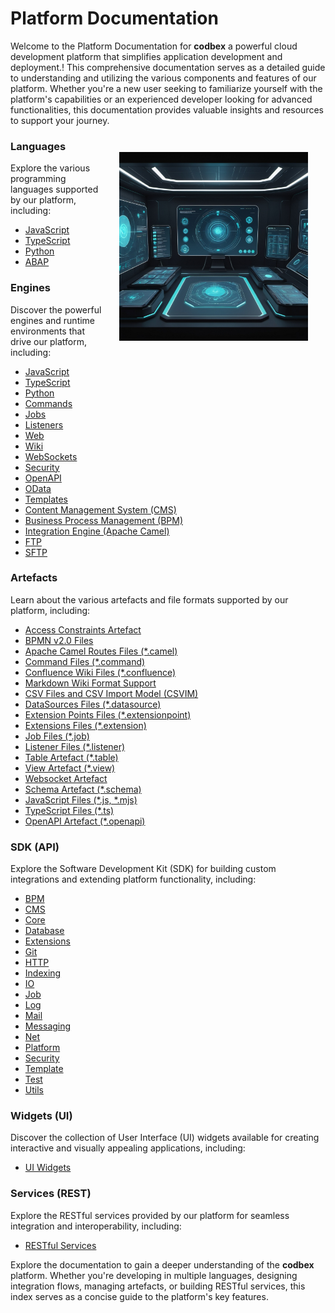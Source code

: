 # Platform Documentation

Welcome to the Platform Documentation for __codbex__ a powerful cloud development platform that simplifies application development and deployment.! This comprehensive documentation serves as a detailed guide to understanding and utilizing the various components and features of our platform. Whether you're a new user seeking to familiarize yourself with the platform's capabilities or an experienced developer looking for advanced functionalities, this documentation provides valuable insights and resources to support your journey.

<div style="text-align: center;">
   <img src="../images/openart-platform.jpg" style="width: 60%; !important; float: right !important; padding: 2em"/>
</div>

### Languages

Explore the various programming languages supported by our platform, including:

* [JavaScript](languages/index.md#javascript-es6-syntax)
* [TypeScript](languages/index.md#typescript)
* [Python](languages/index.md#python)
* [ABAP](languages/index.md#abap)

### Engines

Discover the powerful engines and runtime environments that drive our platform, including:

* [JavaScript](engines/javascript.md)
* [TypeScript](engines/typescript.md)
* [Python](engines/python.md)
* [Commands](engines/command.md)
* [Jobs](engines/jobs.md)
* [Listeners](engines/listeners.md)
* [Web](engines/web.md)
* [Wiki](engines/wiki.md)
* [WebSockets](engines/websockets.md)
* [Security](engines/security.md)
* [OpenAPI](engines/openapi.md)
* [OData](engines/odata.md)
* [Templates](engines/templates.md)
* [Content Management System (CMS)](engines/cms.md)
* [Business Process Management (BPM)](engines/bpm.md)
* [Integration Engine (Apache Camel)](engines/integrations.md)
* [FTP](engines/ftp.md)
* [SFTP](engines/sftp.md)

### Artefacts

Learn about the various artefacts and file formats supported by our platform, including:

* [Access Constraints Artefact](artefacts/access.md)
* [BPMN v2.0 Files](artefacts/bpmn.md)
* [Apache Camel Routes Files (*.camel)](artefacts/camel.md)
* [Command Files (*.command)](artefacts/command.md)
* [Confluence Wiki Files (*.confluence)](artefacts/confluence.md)
* [Markdown Wiki Format Support](artefacts/markdown.md)
* [CSV Files and CSV Import Model (CSVIM)](artefacts/csvim.md)
* [DataSources Files (*.datasource)](artefacts/datasource.md)
* [Extension Points Files (*.extensionpoint)](artefacts/extensionpoint.md)
* [Extensions Files (*.extension)](artefacts/extension.md)
* [Job Files (*.job)](artefacts/job.md)
* [Listener Files (*.listener)](artefacts/listener.md)
* [Table Artefact (*.table)](artefacts/table.md)
* [View Artefact (*.view)](artefacts/view.md)
* [Websocket Artefact](artefacts/websocket.md)
* [Schema Artefact (*.schema)](artefacts/schema.md)
* [JavaScript Files (*.js, *.mjs)](artefacts/js.md)
* [TypeScript Files (*.ts)](artefacts/ts.md)
* [OpenAPI Artefact (*.openapi)](artefacts/openapi.md)

### SDK (API)

Explore the Software Development Kit (SDK) for building custom integrations and extending platform functionality, including:

* [BPM](sdk/bpm/index.md)
* [CMS](sdk/cms/index.md)
* [Core](sdk/core/index.md)
* [Database](sdk/db/index.md)
* [Extensions](sdk/extensions/index.md)
* [Git](sdk/extensions/index.md)
* [HTTP](sdk/extensions/index.md)
* [Indexing](sdk/indexing/index.md)
* [IO](sdk/io/index.md)
* [Job](sdk/job/index.md)
* [Log](sdk/log/index.md)
* [Mail](sdk/mail/index.md)
* [Messaging](sdk/messaging/index.md)
* [Net](sdk/net/index.md)
* [Platform](sdk/pdf/index.md)
* [Security](sdk/security/index.md)
* [Template](sdk/template/index.md)
* [Test](sdk/test/index.md)
* [Utils](sdk/utils/index.md)

### Widgets (UI)

Discover the collection of User Interface (UI) widgets available for creating interactive and visually appealing applications, including:

* [UI Widgets](widgets/index.md)

### Services (REST)

Explore the RESTful services provided by our platform for seamless integration and interoperability, including:

* [RESTful Services](services/index.md)

<!-- * [Service Development](services/service-development.md)
* [Service Testing](services/service-testing.md) -->

<!-- ## Templates

* [Project Templates](templates/project-templates.md)
* [Code Templates](templates/code-templates.md)
* [UI Templates](templates/ui-templates.md) -->


Explore the documentation to gain a deeper understanding of the __codbex__ platform. Whether you're developing in multiple languages, designing integration flows, managing artefacts, or building RESTful services, this index serves as a concise guide to the platform's key features.

